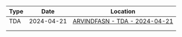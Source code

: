 | Type | Date       | Location                                                                      |
| ---- | ---------- | ----------------------------------------------------------------------------- |
| TDA  | 2024-04-21 | [ARVINDFASN - TDA - 2024-04-21](tda/ARVINDFASN%20-%20TDA%20-%202024-04-21.md) |
|      |            |                                                                               |
|      |            |                                                                               |
